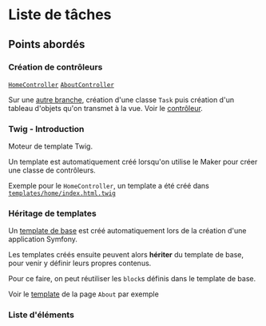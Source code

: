 # Liste de tâches

## Points abordés

### Création de contrôleurs

[`HomeController`](src/Controller/HomeController.php)
[`AboutController`](src/Controller/AboutController.php)

Sur une [autre branche](https://github.com/HB-R5-2023/todo-app/tree/tasks_static_objects), création d'une classe `Task` puis création d'un tableau d'objets qu'on transmet à la vue. Voir le [contrôleur](https://github.com/HB-R5-2023/todo-app/blob/tasks_static_objects/src/Controller/HomeController.php#L16-L27).

### Twig - Introduction

Moteur de template Twig.

Un template est automatiquement créé lorsqu'on utilise le Maker pour créer une classe de contrôleurs.

Exemple pour le `HomeController`, un template a été créé dans [`templates/home/index.html.twig`](templates/home/index.html.twig)

### Héritage de templates

Un [template de base](templates/base.html.twig) est créé automatiquement lors de la création d'une application Symfony.

Les templates créés ensuite peuvent alors **hériter** du template de base, pour venir y définir leurs propres contenus.

Pour ce faire, on peut réutiliser les `block`s définis dans le template de base.

Voir le [template](templates/about/index.html.twig) de la page `About` par exemple

### Liste d'éléments
